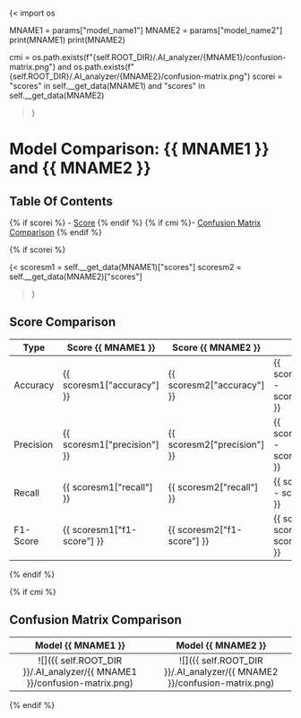 {<
import os

MNAME1 = params["model_name1"]
MNAME2 = params["model_name2"] 
print(MNAME1)
print(MNAME2)

cmi = os.path.exists(f"{self.ROOT_DIR}/.AI_analyzer/{MNAME1}/confusion-matrix.png") and os.path.exists(f"{self.ROOT_DIR}/.AI_analyzer/{MNAME2}/confusion-matrix.png")
scorei = "scores" in self.__get_data(MNAME1) and "scores" in self.__get_data(MNAME2)
>}

# Model Comparison: {{ MNAME1 }} and {{ MNAME2 }} 
## Table Of Contents
{% if scorei %} - [Score](##Score-Comparison) {% endif %}
{% if cmi %}- [Confusion Matrix Comparison](##Confusion-Matrix-Comparison) {% endif %}

{% if scorei %}

{<
scoresm1 = self.__get_data(MNAME1)["scores"]
scoresm2 = self.__get_data(MNAME2)["scores"]
>}

## Score Comparison
| Type      | Score {{ MNAME1 }}          | Score {{ MNAME2 }}          | Offset                                              |
|-----------|-----------------------------|-----------------------------|-----------------------------------------------------|
| Accuracy  | {{ scoresm1["accuracy"]  }} | {{ scoresm2["accuracy"]  }} | {{ scoresm1["accuracy"]  - scoresm2["accuracy"]  }} |
| Precision | {{ scoresm1["precision"] }} | {{ scoresm2["precision"] }} | {{ scoresm1["precision"] - scoresm2["precision"] }} |
| Recall    | {{ scoresm1["recall"]    }} | {{ scoresm2["recall"]    }} | {{ scoresm1["recall"]    - scoresm2["recall"]    }} |
| F1-Score  | {{ scoresm1["f1-score"]  }} | {{ scoresm2["f1-score"]  }} | {{ scoresm1["f1-score"]  - scoresm2["f1-score"]  }} |

{% endif %}

{% if cmi %}

## Confusion Matrix Comparison
Model {{ MNAME1 }}                                                      | Model {{ MNAME2 }}
:----------------------------------------------------------------------:|:--------------------------------------------------------------:
![]({{ self.ROOT_DIR }}/.AI_analyzer/{{ MNAME1 }}/confusion-matrix.png) | ![]({{ self.ROOT_DIR }}/.AI_analyzer/{{ MNAME2 }}/confusion-matrix.png)

{% endif %}
